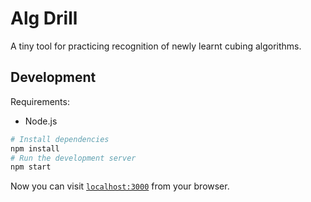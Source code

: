 # Alg Drill

A tiny tool for practicing recognition of newly learnt cubing algorithms.

## Development

Requirements:

- Node.js

```sh
# Install dependencies
npm install
# Run the development server
npm start
```

Now you can visit [`localhost:3000`](http://localhost:3000) from your browser.
